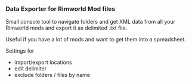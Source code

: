### Data Exporter for Rimworld Mod files

Small console tool to navigate folders and get XML data from all your Rimworld mods and export it as delimited .txt file.

Useful if you have a lot of mods and want to get them into a spreadsheet.

Settings for 
- import/export locations
- edit delimiter
- exclude folders / files by name
